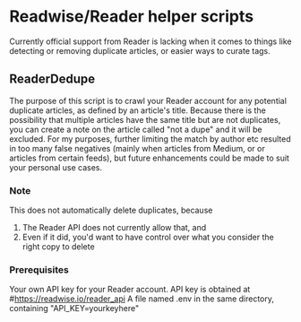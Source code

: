 # Readwise/Reader helper scripts
 
Currently official support from Reader is lacking when it comes to things like detecting or removing duplicate articles, or easier ways to curate tags.

## ReaderDedupe
The purpose of this script is to crawl your Reader account for any potential duplicate articles, as defined by an article's title. Because there is the possibility that multiple articles have the same title but are not duplicates, you can create a note on the article called "not a dupe" and it will be excluded. For my purposes, further limiting the match by author etc resulted in too many false negatives (mainly when articles from Medium, or or articles from certain feeds), but future enhancements could be made to suit your personal use cases.

### Note
This does not automatically delete duplicates, because
1. The Reader API does not currently allow that, and
2. Even if it did, you'd want to have control over what you consider the right copy to delete

### Prerequisites
Your own API key for your Reader account. API key is obtained at #https://readwise.io/reader_api
A file named .env in the same directory, containing "API_KEY=yourkeyhere"